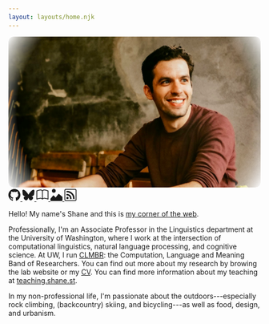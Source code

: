 ```yaml
---
layout: layouts/home.njk
---
```



<div class="m-3 float-end w-25">
    <img src="./shane_headshot.png" alt="Photo of Shane Steinert-Threlkeld from " style="mask-image: radial-gradient( circle at center, rgba(0, 0, 0, 1) 80%, rgba(0, 0, 0, 0) 100%); mask-composite: intersect; border-radius: 10px;" />
<div class="text-center mt-2">
    <a href="https://github.com/shanest/" class="p-2 link-underline link-underline-opacity-0">
        <svg xmlns="http://www.w3.org/2000/svg" width="24" height="24" fill="currentColor" class="bi bi-github" viewBox="0 0 16 16">
            <path d="M8 0C3.58 0 0 3.58 0 8c0 3.54 2.29 6.53 5.47 7.59.4.07.55-.17.55-.38 0-.19-.01-.82-.01-1.49-2.01.37-2.53-.49-2.69-.94-.09-.23-.48-.94-.82-1.13-.28-.15-.68-.52-.01-.53.63-.01 1.08.58 1.23.82.72 1.21 1.87.87 2.33.66.07-.52.28-.87.51-1.07-1.78-.2-3.64-.89-3.64-3.95 0-.87.31-1.59.82-2.15-.08-.2-.36-1.02.08-2.12 0 0 .67-.21 2.2.82.64-.18 1.32-.27 2-.27s1.36.09 2 .27c1.53-1.04 2.2-.82 2.2-.82.44 1.1.16 1.92.08 2.12.51.56.82 1.27.82 2.15 0 3.07-1.87 3.75-3.65 3.95.29.25.54.73.54 1.48 0 1.07-.01 1.93-.01 2.2 0 .21.15.46.55.38A8.01 8.01 0 0 0 16 8c0-4.42-3.58-8-8-8" />
        </svg>
    </a>
    <a href="https://bsky.app/profile/shanest.bsky.social" class="p-2 link-underline link-underline-opacity-0">
        <svg xmlns="http://www.w3.org/2000/svg" width="24" height="24" fill="currentColor" class="bi bi-bluesky" viewBox="0 0 16 16">
            <path d="M3.468 1.948C5.303 3.325 7.276 6.118 8 7.616c.725-1.498 2.698-4.29 4.532-5.668C13.855.955 16 .186 16 2.632c0 .489-.28 4.105-.444 4.692-.572 2.04-2.653 2.561-4.504 2.246 3.236.551 4.06 2.375 2.281 4.2-3.376 3.464-4.852-.87-5.23-1.98-.07-.204-.103-.3-.103-.218 0-.081-.033.014-.102.218-.379 1.11-1.855 5.444-5.231 1.98-1.778-1.825-.955-3.65 2.28-4.2-1.85.315-3.932-.205-4.503-2.246C.28 6.737 0 3.12 0 2.632 0 .186 2.145.955 3.468 1.948"/>
        </svg>
    </a>
    <a href="https://bookshop.org/shop/shanest" class="p-2 link-underline link-underline-opacity-0">
        <svg xmlns="http://www.w3.org/2000/svg" width="24" height="24" fill="currentColor" class="bi bi-book" viewBox="0 0 16 16">
            <path d="M1 2.828c.885-.37 2.154-.769 3.388-.893 1.33-.134 2.458.063 3.112.752v9.746c-.935-.53-2.12-.603-3.213-.493-1.18.12-2.37.461-3.287.811zm7.5-.141c.654-.689 1.782-.886 3.112-.752 1.234.124 2.503.523 3.388.893v9.923c-.918-.35-2.107-.692-3.287-.81-1.094-.111-2.278-.039-3.213.492zM8 1.783C7.015.936 5.587.81 4.287.94c-1.514.153-3.042.672-3.994 1.105A.5.5 0 0 0 0 2.5v11a.5.5 0 0 0 .707.455c.882-.4 2.303-.881 3.68-1.02 1.409-.142 2.59.087 3.223.877a.5.5 0 0 0 .78 0c.633-.79 1.814-1.019 3.222-.877 1.378.139 2.8.62 3.681 1.02A.5.5 0 0 0 16 13.5v-11a.5.5 0 0 0-.293-.455c-.952-.433-2.48-.952-3.994-1.105C10.413.809 8.985.936 8 1.783"/>
        </svg>
    </a>
    <a href="https://www.mountainproject.com/user/200544788/shane-steinert-threlkeld" class="p-2 link-underline link-underline-opacity-0">
        <svg xmlns="http://www.w3.org/2000/svg" width="24" height="24" fill="currentColor" class="bi bi-image-alt" viewBox="0 0 16 16">
            <path d="M7 2.5a2.5 2.5 0 1 1-5 0 2.5 2.5 0 0 1 5 0m4.225 4.053a.5.5 0 0 0-.577.093l-3.71 4.71-2.66-2.772a.5.5 0 0 0-.63.062L.002 13v2a1 1 0 0 0 1 1h14a1 1 0 0 0 1-1v-4.5z"/>
        </svg>
    </a>
    <a href="/feed/feed.xml" class="p-2 link-underline link-underline-opacity-0">
        <svg xmlns="http://www.w3.org/2000/svg" width="24" height="24" fill="currentColor" class="bi bi-rss" viewBox="0 0 16 16">
            <path d="M14 1a1 1 0 0 1 1 1v12a1 1 0 0 1-1 1H2a1 1 0 0 1-1-1V2a1 1 0 0 1 1-1zM2 0a2 2 0 0 0-2 2v12a2 2 0 0 0 2 2h12a2 2 0 0 0 2-2V2a2 2 0 0 0-2-2z"/>
            <path d="M5.5 12a1.5 1.5 0 1 1-3 0 1.5 1.5 0 0 1 3 0m-3-8.5a1 1 0 0 1 1-1c5.523 0 10 4.477 10 10a1 1 0 1 1-2 0 8 8 0 0 0-8-8 1 1 0 0 1-1-1m0 4a1 1 0 0 1 1-1 6 6 0 0 1 6 6 1 1 0 1 1-2 0 4 4 0 0 0-4-4 1 1 0 0 1-1-1"/>
        </svg>
    </a>
</div>
</div>


Hello!  My name's Shane and this is [my corner of the web](blog/my-corner-web.md).

Professionally, I'm an Associate Professor in the Linguistics department at the University of Washington, where I work at the intersection of computational linguistics, natural language processing, and cognitive science.  At UW, I run [CLMBR](https://clmbr.shane.st): the Computation, Language and Meaning Band of Researchers. You can find out more about my research by browing the lab website or my [CV](/cv/).  You can find more information about my teaching at [teaching.shane.st](https://teaching.shane.st).

In my non-professional life, I'm passionate about the outdoors---especially rock climbing, (backcountry) skiing, and bicycling---as well as food, design, and urbanism.
